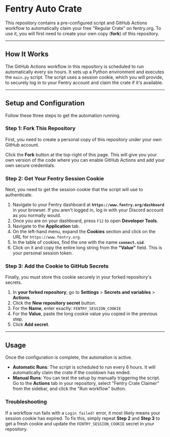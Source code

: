 # Fentry Auto Crate 

This repository contains a pre-configured script and GitHub Actions workflow to automatically claim your free "Regular Crate" on fentry.org. To use it, you will first need to create your own copy (**fork**) of this repository.

---

## How It Works

The GitHub Actions workflow in this repository is scheduled to run automatically every six hours. It sets up a Python environment and executes the `main.py` script. The script uses a session cookie, which you will provide, to securely log in to your Fentry account and claim the crate if it's available.

---
## Setup and Configuration

Follow these three steps to get the automation running.

### Step 1: Fork This Repository

First, you need to create a personal copy of this repository under your own GitHub account.

Click the **Fork** button at the top-right of this page. This will give you your own version of the code where you can enable GitHub Actions and add your own secure credentials.



### Step 2: Get Your Fentry Session Cookie

Next, you need to get the session cookie that the script will use to authenticate.

1.  Navigate to your Fentry dashboard at **`https://www.fentry.org/dashboard`** in your browser. If you aren't logged in, log in with your Discord account as you normally would.
2.  Once you are on your dashboard, press `F12` to open **Developer Tools**.
3.  Navigate to the **Application** tab.
4.  On the left-hand menu, expand the **Cookies** section and click on the URL for `https://www.fentry.org`.
5.  In the table of cookies, find the one with the name **`connect.sid`**.
6.  Click on it and copy the entire long string from the **"Value"** field. This is your personal session token.

### Step 3: Add the Cookie to GitHub Secrets

Finally, you must store this cookie securely in your forked repository's secrets.

1.  In **your forked repository**, go to **Settings** > **Secrets and variables** > **Actions**.
2.  Click the **New repository secret** button.
3.  For the **Name**, enter exactly:
    `FENTRY_SESSION_COOKIE`
4.  For the **Value**, paste the long cookie value you copied in the previous step.
5.  Click **Add secret**.

---
## Usage

Once the configuration is complete, the automation is active.

* **Automatic Runs**: The script is scheduled to run every 6 hours. It will automatically claim the crate if the cooldown has ended.
* **Manual Runs**: You can test the setup by manually triggering the script. Go to the **Actions** tab in your repository, select "Fentry Crate Claimer" from the sidebar, and click the "Run workflow" button.

### Troubleshooting

If a workflow run fails with a `Login failed!` error, it most likely means your session cookie has expired. To fix this, simply repeat **Step 2** and **Step 3** to get a fresh cookie and update the `FENTRY_SESSION_COOKIE` secret in your repository.
